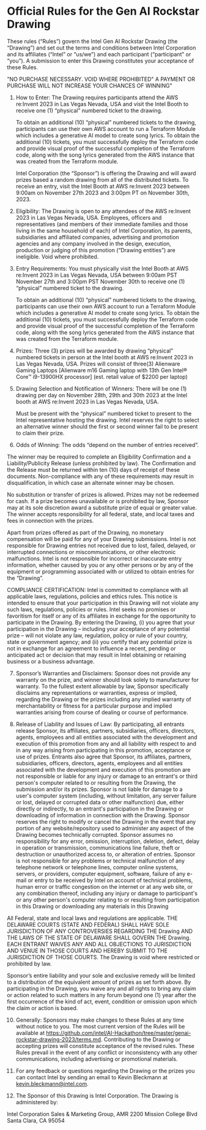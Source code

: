# Official Rules for the Gen AI Rockstar Drawing 

These rules (“Rules”) govern the Intel Gen AI Rockstar Drawing (the “Drawing”) and set out the terms and conditions between Intel Corporation and its affiliates (“Intel” or “us/we”) and each participant (“participant” or “you”).  A submission to enter this Drawing constitutes your acceptance of these Rules.

"NO PURCHASE NECESSARY.  VOID WHERE PROHIBITED" A PAYMENT OR PURCHASE WILL NOT INCREASE YOUR CHANCES OF WINNING"

1.	How to Enter: The Drawing requires participants attend the AWS re:Invent 2023 in Las Vegas Nevada, USA and visit the Intel Booth to receive one (1) “physical” numbered ticket to the drawing.  

    To obtain an additional (10) “physical” numbered tickets to the drawing, participants can use their own AWS account to run a Terraform Module which includes a generative AI model to create song lyrics.  To obtain the additional (10) tickets, you must successfully deploy the Terraform code and provide visual proof of the successful completion of the Terraform code, along with the song lyrics generated from the AWS instance that was created from the Terraform module.

    Intel Corporation (the “Sponsor”) is offering the Drawing and will award prizes based a random drawing from all of the distributed tickets.  To receive an entry, visit the Intel Booth at AWS re:Invent 2023 between 9:00am on November 27th 2023 and 3:00pm PT on November 30th, 2023.


2.	Eligibility: The Drawing is open to any attendees of the AWS re:Invent 2023 in Las Vegas Nevada, USA. Employees, officers and representatives (and members of their immediate families and those living in the same household of each) of Intel Corporation, its parents, subsidiaries and affiliated companies, advertising and promotion agencies and any company involved in the design, execution, production or judging of this promotion (“Drawing entities”) are ineligible. Void where prohibited.


3.	Entry Requirements: You must physically visit the Intel Booth at AWS re:Invent 2023 in Las Vegas Nevada, USA between 9:00am PST  November 27th and 3:00pm PST November 30th to receive one (1) “physical” numbered ticket to the drawing. 

    To obtain an additional (10) “physical” numbered tickets to the drawing, participants can use their own AWS account to run a Terraform Module which includes a generative AI model to create song lyrics.  To obtain the additional (10) tickets, you must successfully deploy the Terraform code and provide visual proof of the successful completion of the Terraform code, along with the song lyrics generated from the AWS instance that was created from the Terraform module.

4.	Prizes: Three (3) prizes will be awarded by drawing “physical” numbered tickets in person at the Intel booth at AWS re:Invent 2023 in Las Vegas Nevada, USA.  Prizes will consist of three(3) Alienware Gaming Laptops [Alienware m16 Gaming laptop with 13th Gen Intel® Core™ i9-13900HX processor] (est. retail value of $2200 per laptop)

5. Drawing Selection and Notification of Winners: There will be one (1) drawing per day on November 28th, 29th and 30th 2023 at the Intel booth at AWS re:Invent 2023 in Las Vegas Nevada, USA.  

    Must be present with the “physical” numbered ticket to present to the Intel representative hosting the drawing.  Intel reserves the right to select an alternative winner should the first or second winner fail to be present to claim their prize.

6. Odds of Winning: The odds “depend on the number of entries received”.

The winner may be required to complete an Eligibility Confirmation and a Liability/Publicity Release (unless prohibited by law). The Confirmation and the Release must be returned within ten (10) days of receipt of these documents.  Non-compliance with any of these requirements may result in disqualification, in which case an alternate winner may be chosen.

No substitution or transfer of prizes is allowed.  Prizes may not be redeemed for cash.  If a prize becomes unavailable or is prohibited by law, Sponsor may at its sole discretion award a substitute prize of equal or greater value. The winner accepts responsibility for all federal, state, and local taxes and fees in connection with the prizes.  

Apart from prizes offered as part of the Drawing, no monetary compensation will be paid for any of your Drawing submissions. Intel is not responsible for Drawing entries not received due to lost, failed, delayed, or interrupted connections or miscommunications, or other electronic malfunctions. Intel is not responsible for incorrect or inaccurate entry information, whether caused by you or any other persons or by any of the equipment or programming associated with or utilized to obtain entries for the “Drawing”.

COMPLIANCE CERTIFICATION: 
Intel is committed to compliance with all applicable laws, regulations, policies and ethics rules. This notice is intended to ensure that your participation in this Drawing will not violate any such laws, regulations, policies or rules. Intel seeks no promises or favoritism for itself or any of its affiliates in exchange for the opportunity to participate in the Drawing.  By entering the Drawing, (i) you agree that your participation in the Drawing – including your acceptance of any potential prize – will not violate any law, regulation, policy or rule of your country, state or government agency; and (ii) you certify that any potential prize is not in exchange for an agreement to influence a recent, pending or anticipated act or decision that may result in Intel obtaining or retaining business or a business advantage.

7.	Sponsor’s Warranties and Disclaimers:  Sponsor does not provide any warranty on the prize, and winner should look solely to manufacturer for warranty. To the fullest extent allowable by law, Sponsor specifically disclaims any representations or warranties, express or implied, regarding the Drawing or the prizes including any implied warranty of merchantability or fitness for a particular purpose and implied warranties arising from course of dealing or course of performance.

8.	Release of Liability and Issues of Law: By participating, all entrants release Sponsor, its affiliates, partners, subsidiaries, officers, directors, agents, employees and all entities associated with the development and execution of this promotion from any and all liability with respect to and in any way arising from participating in this promotion, acceptance or use of prizes.   Entrants also agree that Sponsor, its affiliates, partners, subsidiaries, officers, directors, agents, employees and all entities associated with the development and execution of this promotion are not responsible or liable for any injury or damage to an entrant's or third person's computer related to or resulting from the Drawing, the submission and/or its prizes.   Sponsor is not liable for damage to a user's computer system (including, without limitation, any server failure or lost, delayed or corrupted data or other malfunction) due, either directly or indirectly, to an entrant's participation in the Drawing or downloading of information in connection with the Drawing.  Sponsor reserves the right to modify or cancel the Drawing in the event that any portion of any website/repository used to administer any aspect of the Drawing becomes technically corrupted.
Sponsor assumes no responsibility for any error, omission, interruption, deletion, defect, delay in operation or transmission, communications line failure, theft or destruction or unauthorized access to, or alteration of entries. Sponsor is not responsible for any problems or technical malfunction of any telephone network or telephone lines, computer online systems, servers, or providers, computer equipment, software, failure of any e-mail or entry to be received by Intel on account of technical problems, human error or traffic congestion on the internet or at any web site, or any combination thereof, including any injury or damage to participant's or any other person's computer relating to or resulting from participation in this Drawing or downloading any materials in this Drawing

All Federal, state and local laws and regulations are applicable. THE DELAWARE COURTS (STATE AND FEDERAL) SHALL HAVE SOLE JURISDICTION OF ANY CONTROVERSIES REGARDING THE Drawing AND THE LAWS OF THE STATE OF DELAWARE SHALL GOVERN THE Drawing.   EACH ENTRANT WAIVES ANY AND ALL OBJECTIONS TO JURISDICTION AND VENUE IN THOSE COURTS AND HEREBY SUBMIT TO THE JURISDICTION OF THOSE COURTS.  The Drawing is void where restricted or prohibited by law.

Sponsor’s entire liability and your sole and exclusive remedy will be limited to a distribution of the equivalent amount of prizes as set forth above. By participating in the Drawing, you waive any and all rights to bring any claim or action related to such matters in any forum beyond one (1) year after the first occurrence of the kind of act, event, condition or omission upon which the claim or action is based.


10.	Generally:  Sponsors may make changes to these Rules at any time without notice to you. The most current version of the Rules will be available at https://github.com/intel/AI-Hackathon/tree/master/genai-rockstar-drawing-2023/terms.md. Contributing to the Drawing or accepting prizes will constitute acceptance of the revised rules.  These Rules prevail in the event of any conflict or inconsistency with any other communications, including advertising or promotional materials.

11.	For any feedback or questions regarding the Drawing or the prizes you can contact Intel by sending an email to Kevin Bleckmann at kevin.bleckmann@intel.com.

12.	The Sponsor of this Drawing is Intel Corporation. The Drawing is administered by:

Intel Corporation
Sales & Marketing Group, AMR
2200 Mission College Blvd
Santa Clara, CA 95054


